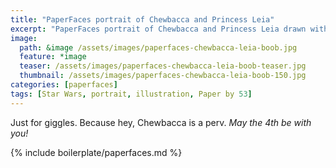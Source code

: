 ```yaml
---
title: "PaperFaces portrait of Chewbacca and Princess Leia"
excerpt: "PaperFaces portrait of Chewbacca and Princess Leia drawn with Paper by 53 on an iPad."
image: 
  path: &image /assets/images/paperfaces-chewbacca-leia-boob.jpg 
  feature: *image
  teaser: /assets/images/paperfaces-chewbacca-leia-boob-teaser.jpg
  thumbnail: /assets/images/paperfaces-chewbacca-leia-boob-150.jpg
categories: [paperfaces]
tags: [Star Wars, portrait, illustration, Paper by 53]
---
```


Just for giggles. Because hey, Chewbacca is a perv. *May the 4th be with you!*

{% include boilerplate/paperfaces.md %}
